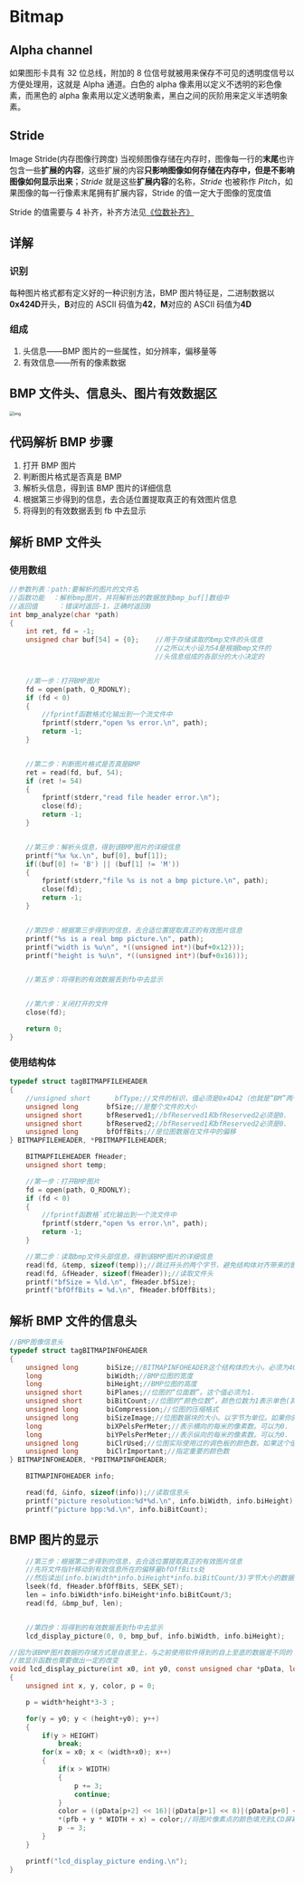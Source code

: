 # Bitmap

## Alpha channel

如果图形卡具有 32 位总线，附加的 8 位信号就被用来保存不可见的透明度信号以方便处理用，这就是 Alpha 通道。白色的 alpha 像素用以定义不透明的彩色像素，而黑色的 alpha 象素用以定义透明象素，黑白之间的灰阶用来定义半透明象素。

## Stride

Image Stride(内存图像行跨度) 当视频图像存储在内存时，图像每一行的**末尾**也许包含一些**扩展的内容**，这些扩展的内容**只影响图像如何存储在内存中，但是不影响图像如何显示出来**；_Stride_ 就是这些**扩展内容**的名称，_Stride_ 也被称作 _Pitch_，如果图像的每一行像素末尾拥有扩展内容，Stride 的值一定大于图像的宽度值

Stride 的值需要与 4 补齐，补齐方法见[《位数补齐》](../Algorithm/位数补齐.md)

## 详解

### 识别

每种图片格式都有定义好的一种识别方法，BMP 图片特征是，二进制数据以**0x424D**开头，**B**对应的 ASCII 码值为**42**，**M**对应的 ASCII 码值为**4D**

### 组成

1. 头信息——BMP 图片的一些属性，如分辨率，偏移量等
2. 有效信息——所有的像素数据

## BMP 文件头、信息头、图片有效数据区

<img src="../assets/watermark,type_ZHJvaWRzYW5zZmFsbGJhY2s,shadow_50,text_Q1NETiBA5bCP5bWM5ZCM5a2m,size_20,color_FFFFFF,t_70,g_se,x_16.png" alt="img" style="zoom:50%;" />

## 代码解析 BMP 步骤

1. 打开 BMP 图片
2. 判断图片格式是否真是 BMP
3. 解析头信息，得到该 BMP 图片的详细信息
4. 根据第三步得到的信息，去合适位置提取真正的有效图片信息
5. 将得到的有效数据丢到 fb 中去显示

## 解析 BMP 文件头

### 使用数组

```c
//参数列表：path:要解析的图片的文件名
//函数功能  ：解析bmp图片，并将解析出的数据放到bmp_buf[]数组中
//返回值     ：错误时返回-1，正确时返回0
int bmp_analyze(char *path)
{
    int ret, fd = -1;
    unsigned char buf[54] = {0};    //用于存储读取的bmp文件的头信息
                                    //之所以大小设为54是根据bmp文件的
                                    //头信息组成的各部分的大小决定的


    //第一步：打开BMP图片
    fd = open(path, O_RDONLY);
    if (fd < 0)
    {
        //fprintf函数格式化输出到一个流文件中
        fprintf(stderr,"open %s error.\n", path);
        return -1;
    }


    //第二步：判断图片格式是否真是BMP
    ret = read(fd, buf, 54);
    if (ret != 54)
    {
        fprintf(stderr,"read file header error.\n");
        close(fd);
        return -1;
    }


    //第三步：解析头信息，得到该BMP图片的详细信息
    printf("%x %x.\n", buf[0], buf[1]);
    if((buf[0] != 'B') || (buf[1] != 'M'))
    {
        fprintf(stderr,"file %s is not a bmp picture.\n", path);
        close(fd);
        return -1;
    }


    //第四步：根据第三步得到的信息，去合适位置提取真正的有效图片信息
    printf("%s is a real bmp picture.\n", path);
    printf("width is %u\n", *((unsigned int*)(buf+0x12)));
    printf("height is %u\n", *((unsigned int*)(buf+0x16)));


    //第五步：将得到的有效数据丢到fb中去显示


    //第六步：关闭打开的文件
    close(fd);

    return 0;
}
```

### 使用结构体

```c
typedef struct tagBITMAPFILEHEADER
{
    //unsigned short      bfType;//文件的标识，值必须是0x4D42（也就是“BM”两个字符，注意是Little-Endian）
    unsigned long       bfSize;//是整个文件的大小
    unsigned short      bfReserved1;//bfReserved1和bfReserved2必须是0.
    unsigned short      bfReserved2;//bfReserved1和bfReserved2必须是0.
    unsigned long       bfOffBits;//是位图数据在文件中的偏移
} BITMAPFILEHEADER, *PBITMAPFILEHEADER;

    BITMAPFILEHEADER fHeader;
    unsigned short temp;

    //第一步：打开BMP图片
    fd = open(path, O_RDONLY);
    if (fd < 0)
    {
        //fprintf函数格`式化输出到一个流文件中
        fprintf(stderr,"open %s error.\n", path);
        return -1;
    }

    //第二步：读取bmp文件头部信息，得到该BMP图片的详细信息
    read(fd, &temp, sizeof(temp));//跳过开头的两个字节，避免结构体对齐带来的影响
    read(fd, &fHeader, sizeof(fHeader));//读取文件头
    printf("bfSize = %ld.\n", fHeader.bfSize);
    printf("bfOffBits = %d.\n", fHeader.bfOffBits);
```

## 解析 BMP 文件的信息头

```c
//BMP图像信息头
typedef struct tagBITMAPINFOHEADER
{
    unsigned long       biSize;//BITMAPINFOHEADER这个结构体的大小。必须为40（字节
    long                biWidth;//BMP位图的宽度
    long                biHeight;//BMP位图的高度
    unsigned short      biPlanes;//位图的“位面数”。这个值必须为1.
    unsigned short      biBitCount;//位图的“颜色位数”，颜色位数为1表示单色(其实是“双色”，通常是黑白，也可以是别的两个颜色。)为2表示四色，也就是四种颜色。为4表示16种颜色。为8表示有256种颜色。
    unsigned long       biCompression;//位图的压缩格式
    unsigned long       biSizeImage;//位图数据块的大小。以字节为单位。如果你的位图没有经过压缩，这个值可以是0.
    long                biXPelsPerMeter;//表示横向的每米的像素数。可以为0.
    long                biYPelsPerMeter;//表示纵向的每米的像素数。可以为0.
    unsigned long       biClrUsed;//位图实际使用过的调色板的颜色数。如果这个值为0，表示这个位图使用了整个调色板。只有8位以及8位以下的索引颜色位图才需要考虑这个值。
    unsigned long       biClrImportant;//指定重要的颜色数
} BITMAPINFOHEADER, *PBITMAPINFOHEADER;
```

```c
    BITMAPINFOHEADER info;

    read(fd, &info, sizeof(info));//读取信息头
    printf("picture resolution:%d*%d.\n", info.biWidth, info.biHeight);
    printf("picture bpp:%d.\n", info.biBitCount);
```

## BMP 图片的显示

```c
    //第三步：根据第二步得到的信息，去合适位置提取真正的有效图片信息
    //先将文件指针移动到有效信息所在的偏移量bfOffBits处
    //然后读出(info.biWidth*info.biHeight*info.biBitCount/3)字节大小的数据
    lseek(fd, fHeader.bfOffBits, SEEK_SET);
    len = info.biWidth*info.biHeight*info.biBitCount/3;
    read(fd, &bmp_buf, len);


    //第四步：将得到的有效数据丢到fb中去显示
    lcd_display_picture(0, 0, bmp_buf, info.biWidth, info.biHeight);
```

```c
//因为该BMP图片数据的存储方式是自底至上，与之前使用软件得到的自上至底的数据是不同的
//故显示函数也需要做出一定的改变
void lcd_display_picture(int x0, int y0, const unsigned char *pData, long width, long height)
{
    unsigned int x, y, color, p = 0;

    p = width*height*3-3 ;

    for(y = y0; y < (height+y0); y++)
    {
        if(y > HEIGHT)
            break;
        for(x = x0; x < (width+x0); x++)
        {
            if(x > WIDTH)
            {
                p += 3;
                continue;
            }
            color = ((pData[p+2] << 16)|(pData[p+1] << 8)|(pData[p+0] << 0));//得到图片一个像素点的颜色
            *(pfb + y * WIDTH + x) = color;//将图片像素点的颜色填充到LCD屏幕的某个像素点上
            p -= 3;
        }
    }

    printf("lcd_display_picture ending.\n");
}
```
